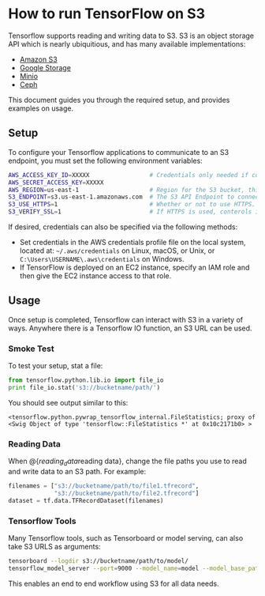# How to run TensorFlow on S3

Tensorflow supports reading and writing data to S3. S3 is an object storage API which is nearly ubiquitious, and has many available implementations:

* [Amazon S3](https://aws.amazon.com/s3/)
* [Google Storage](https://cloud.google.com/storage/docs/interoperability)
* [Minio](https://www.minio.io/kubernetes.html)
* [Ceph](http://docs.ceph.com/docs/master/radosgw/)

This document guides you through the required setup, and provides examples on usage.

## Setup

To configure your Tensorflow applications to communicate to an S3 endpoint, you must set the following environment variables:

```bash
AWS_ACCESS_KEY_ID=XXXXX                 # Credentials only needed if connecting to a private endpoint
AWS_SECRET_ACCESS_KEY=XXXXX
AWS_REGION=us-east-1                    # Region for the S3 bucket, this is not always needed. Default is us-east-1.
S3_ENDPOINT=s3.us-east-1.amazonaws.com  # The S3 API Endpoint to connect to. This is specified in a HOST:PORT format.
S3_USE_HTTPS=1                          # Whether or not to use HTTPS. Disable with 0.
S3_VERIFY_SSL=1                         # If HTTPS is used, conterols if SSL should be enabled. Disable with 0.
```

If desired, credentials can also be specified via the following methods:

*   Set credentials in the AWS credentials profile file on the local system,
    located at: `~/.aws/credentials` on Linux, macOS, or Unix, or
    `C:\Users\USERNAME\.aws\credentials` on Windows.
*   If TensorFlow is deployed on an EC2 instance, specify an IAM role and then
    give the EC2 instance access to that role.

## Usage

Once setup is completed, Tensorflow can interact with S3 in a variety of ways. Anywhere there is a Tensorflow IO function, an S3 URL can be used.

### Smoke Test

To test your setup, stat a file:

```python
from tensorflow.python.lib.io import file_io
print file_io.stat('s3://bucketname/path/')
```

You should see output similar to this:

```console
<tensorflow.python.pywrap_tensorflow_internal.FileStatistics; proxy of <Swig Object of type 'tensorflow::FileStatistics *' at 0x10c2171b0> >
```

### Reading Data

When @{$reading_data$reading data}, change the file paths you use to read and write
data to an S3 path. For example:

```python
filenames = ["s3://bucketname/path/to/file1.tfrecord",
             "s3://bucketname/path/to/file2.tfrecord"]
dataset = tf.data.TFRecordDataset(filenames)
```

### Tensorflow Tools

Many Tensorflow tools, such as Tensorboard or model serving, can also take S3 URLS as arguments:

```bash
tensorboard --logdir s3://bucketname/path/to/model/
tensorflow_model_server --port=9000 --model_name=model --model_base_path=s3://bucketname/path/to/model/export/
```

This enables an end to end workflow using S3 for all data needs.
